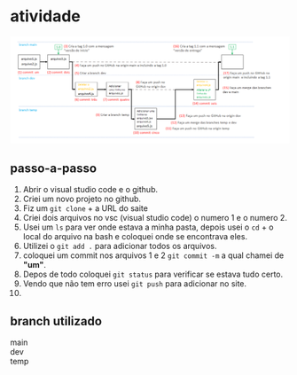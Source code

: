 # atividade
![a](https://github.com/ecdc44/atividade/blob/main/Screenshot_1.png)
##
## passo-a-passo
1. Abrir o visual studio code e o github.
2. Criei um novo projeto no github.
3. Fiz um ``git clone`` + a URL do saite
4. Criei dois arquivos no vsc (visual studio code) o numero 1 e o numero 2.
5. Usei um ``ls`` para ver onde estava a minha pasta, depois usei o ``cd`` + o local do arquivo na bash e coloquei onde se encontrava eles.
6. Utilizei o ``git add .`` para adicionar todos os arquivos.
7. coloquei um commit nos arquivos 1 e 2 ``git commit -m`` a qual chamei de **"um"**.
8. Depos de todo coloquei ``git status`` para verificar se estava tudo certo.
9. Vendo que não tem erro usei ``git push`` para adicionar no site.
10. 
## branch utilizado
main <br> 
dev <br>
temp <br>
